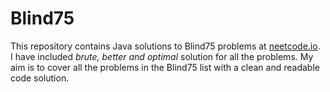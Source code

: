 # Blind75

This repository contains Java solutions to Blind75 problems at [neetcode.io](https://neetcode.io/practice). <br>
I have included <em>brute, better and optimal</em> solution for all the problems. My aim is to cover all the problems in the Blind75 list with a clean and readable code solution.
